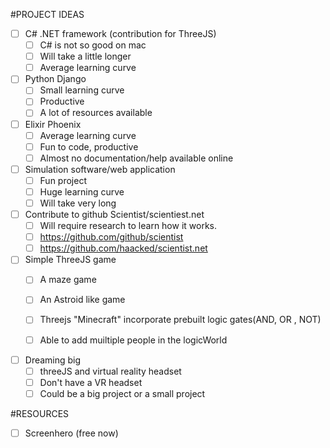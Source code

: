 #PROJECT IDEAS

- [ ] C# .NET framework (contribution for ThreeJS)
  - [ ] C# is not so good on mac
  - [ ] Will take a little longer
  - [ ] Average learning curve

- [ ] Python Django
  - [ ] Small learning curve
  - [ ] Productive
  - [ ] A lot of resources available

- [ ] Elixir Phoenix
  - [ ] Average learning curve
  - [ ] Fun to code, productive
  - [ ] Almost no documentation/help available online

- [ ] Simulation software/web application
  - [ ] Fun project
  - [ ] Huge learning curve
  - [ ] Will take very long

- [ ] Contribute to github Scientist/scientiest.net
  - [ ] Will require research to learn how it works.
  - [ ] https://github.com/github/scientist
  - [ ] https://github.com/haacked/scientist.net
  
- [ ] Simple ThreeJS game
  - [ ] A maze game
  - [ ] An Astroid like game
  - [ ] Threejs "Minecraft" incorporate prebuilt logic gates(AND, OR , NOT)
   -[ ] Able to add muiltiple people in the logicWorld


- [ ] Dreaming big
  - [ ] threeJS and virtual reality headset
  - [ ] Don't have a VR headset
  - [ ] Could be a big project or a small project
  
#RESOURCES

- [ ] Screenhero (free now)



